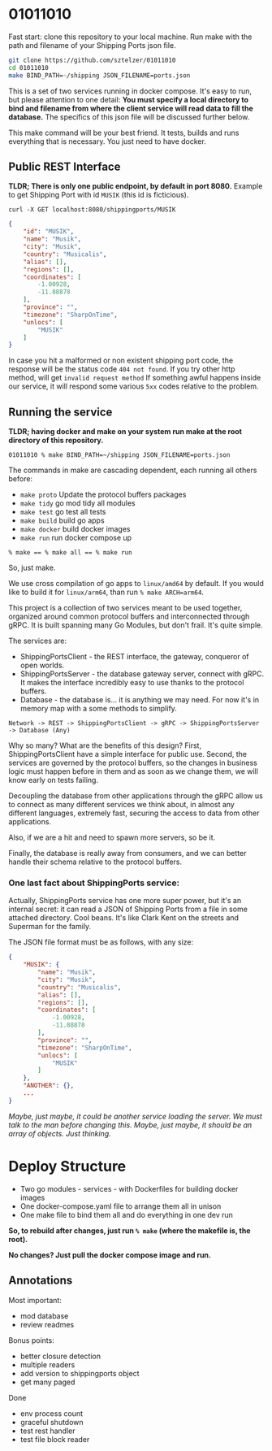 # 01011010

Fast start: clone this repository to your local machine.
Run make with the path and filename of your Shipping Ports json file.

``` zsh
git clone https://github.com/sztelzer/01011010
cd 01011010
make BIND_PATH=~/shipping JSON_FILENAME=ports.json
```

This is a set of two services running in docker compose. It's easy to run, but please attention to one detail:
**You must specify a local directory to bind and filename from where the client service will read data to fill the database.**
The specifics of this json file will be discussed further below.

This make command will be your best friend. It tests, builds and runs everything that is necessary. You just need to 
have docker.

## Public REST Interface

**TLDR; There is only one public endpoint, by default in port 8080.**
Example to get Shipping Port with id `MUSIK` (this id is ficticious).
```
curl -X GET localhost:8080/shippingports/MUSIK
```
``` json
{
    "id": "MUSIK",
    "name": "Musik",
    "city": "Musik",
    "country": "Musicalis",
    "alias": [],
    "regions": [],
    "coordinates": [
        -1.00928,
        -11.88878
    ],
    "province": "",
    "timezone": "SharpOnTime",
    "unlocs": [
        "MUSIK"
    ]
}
```
In case you hit a malformed or non existent shipping port code, the response will be the status code `404 not found`.
If you try other http method, will get `invalid request method`
If something awful happens inside our service, it will respond some various `5xx` codes relative to the problem.


## Running the service

**TLDR; having docker and make on your system run make at the root directory of this repository.**
```
01011010 % make BIND_PATH=~/shipping JSON_FILENAME=ports.json
```
The commands in make are cascading dependent, each running all others before:
- `make proto` Update the protocol buffers packages
- `make tidy` go mod tidy all modules
- `make test` go test all tests
- `make build` build go apps
- `make docker` build docker images
- `make run` run docker compose up

`% make == % make all == % make run`

So, just make.

We use cross compilation of go apps to `linux/amd64` by default. If you would like to build it for 
`linux/arm64`, than run `% make ARCH=arm64`.





This project is a collection of two services meant to be used together, organized around common protocol buffers and
interconnected through gRPC. It is built spanning many Go Modules, but don't frail. It's quite simple.

The services are: 
 - ShippingPortsClient - the REST interface, the gateway, conqueror of open worlds.
 - ShippingPortsServer - the database gateway server, connect with gRPC. It makes the interface incredibly easy to
   use thanks to the protocol buffers.
 - Database - the database is... it is anything we may need. For now it's in memory map with a some methods to simplify.

```
Network -> REST -> ShippingPortsClient -> gRPC -> ShippingPortsServer -> Database (Any)
```

Why so many? What are the benefits of this design? First, ShippingPortsClient have a simple interface for public use.
Second, the services are governed by the protocol buffers, so the changes in business logic must happen
before in them and as soon as we change them, we will know early on tests failing.

Decoupling the database from other applications through the gRPC allow us to connect as many different services
we think about, in almost any different languages, extremely fast, securing the access to data from other applications. 

Also, if we are a hit and need to spawn more servers, so be it.

Finally, the database is really away from consumers, and we can better handle their schema relative to the protocol buffers.
 
### One last fact about ShippingPorts service:

Actually, ShippingPorts service has one more super power, but it's an internal secret: it can read a JSON of Shipping Ports from 
a file in some attached directory. Cool beans. It's like Clark Kent on the streets and Superman for the family.

The JSON file format must be as follows, with any size:
``` json
{
    "MUSIK": {
        "name": "Musik",
        "city": "Musik",
        "country": "Musicalis",
        "alias": [],
        "regions": [],
        "coordinates": [
            -1.00928,
            -11.88878
        ],
        "province": "",
        "timezone": "SharpOnTime",
        "unlocs": [
            "MUSIK"
        ]
    },
    "ANOTHER": {},
    ...
}
```

*Maybe, just maybe, it could be another service loading the server. We must talk to the man before changing this.*
*Maybe, just maybe, it should be an array of objects. Just thinking.*

# Deploy Structure
 - Two go modules - services - with Dockerfiles for building docker images
 - One docker-compose.yaml file to arrange them all in unison
 - One make file to bind them all and do everything in one dev run

**So, to rebuild after changes, just run `% make` (where the makefile is, the root).**

**No changes? Just pull the docker compose image and run.**


## Annotations

Most important:
+ mod database
+ review readmes

Bonus points:
+ better closure detection
+ multiple readers
+ add version to shippingports object
+ get many paged

Done
+ env process count
+ graceful shutdown
+ test rest handler 
+ test file block reader  
